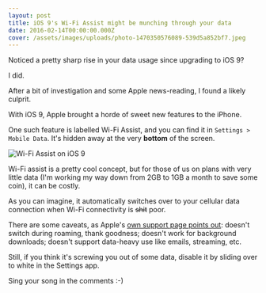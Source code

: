 ```yaml
---
layout: post
title: iOS 9's Wi-Fi Assist might be munching through your data
date: 2016-02-14T00:00:00.000Z
cover: /assets/images/uploads/photo-1470350576089-539d5a852bf7.jpeg
---
```



Noticed a pretty sharp rise in your data usage since upgrading to iOS 9?

I did.

After a bit of investigation and some Apple news-reading, I found a likely culprit.

With iOS 9, Apple brought a horde of sweet new features to the iPhone.

One such feature is labelled Wi-Fi Assist, and you can find it in `Settings > Mobile Data`. It's hidden away at the very **bottom** of the screen.

![Wi-Fi Assist on iOS 9](/assets/images/uploads/IMG_0358.jpg)

Wi-Fi assist is a pretty cool concept, but for those of us on plans with very little data (I'm working my way down from 2GB to 1GB a month to save some coin), it can be costly.

As you can imagine, it automatically switches over to your cellular data connection when Wi-Fi connectivity is ~~shit~~ poor.

There are some caveats, as Apple's [own support page points out](https://support.apple.com/en-gb/HT205296): doesn't switch during roaming, thank goodness; doesn't work for background downloads; doesn't support data-heavy use like emails, streaming, etc.

Still, if you think it's screwing you out of some data, disable it by sliding over to white in the Settings app.

Sing your song in the comments :-)
